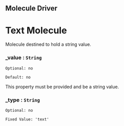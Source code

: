 ## Molecule Driver
# Text Molecule
Molecule destined to hold a string value.

### _value : `String`
`Optional: no`

`Default: no`

This property must be provided and be a string value.

### _type : `String`
`Optional: no`

`Fixed Value: 'text'`
